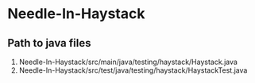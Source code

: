 # Needle-In-Haystack

## Path to java files
1. Needle-In-Haystack/src/main/java/testing/haystack/Haystack.java 
2. Needle-In-Haystack/src/test/java/testing/haystack/HaystackTest.java
